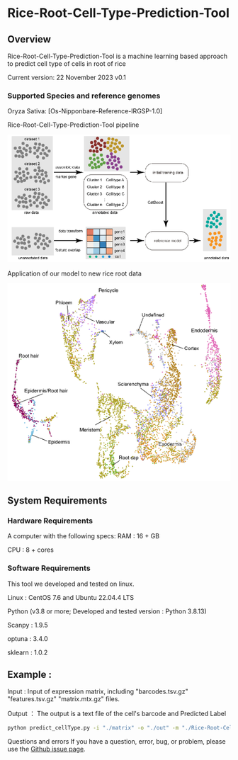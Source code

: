 # Rice-Root-Cell-Type-Prediction-Tool

## Overview
Rice-Root-Cell-Type-Prediction-Tool is a machine learning based approach to predict cell type of cells in root of rice

Current version: 22 November 2023 v0.1
### Supported Species and reference genomes

Oryza Sativa: [Os-Nipponbare-Reference-IRGSP-1.0]

Rice-Root-Cell-Type-Prediction-Tool pipeline

![image](https://github.com/dongwei-2023/Rice-Root-Cell-Type-Prediction-Tool/blob/main/img/model.png)

Application of our model to new rice root data

![image](https://github.com/dongwei-2023/Rice-Root-Cell-Type-Prediction-Tool/blob/main/img/predict_new_cellType.png)

## System Requirements
### Hardware Requirements
A computer with the following specs:
RAM : 16 + GB

CPU : 8 + cores

### Software Requirements
This tool we developed and tested on linux.

Linux : CentOS 7.6 and Ubuntu 22.04.4 LTS

Python (v3.8 or more; Developed and tested version : Python 3.8.13)

Scanpy : 1.9.5

optuna : 3.4.0

sklearn : 1.0.2


## Example : 
Input : Input of expression matrix, including "barcodes.tsv.gz"  "features.tsv.gz"  "matrix.mtx.gz" files.

Output ： The output is a text file of the cell's barcode and Predicted Label
``` Bash
python predict_cellType.py -i "./matrix" -o "./out" -m "./Rice-Root-Cell-Type-Prediction-Tool_Best_Model.pkl"
```
Questions and errors
If you have a question, error, bug, or problem, please use the [Github issue page](https://github.com/dongwei-2023/Rice-Root-Cell-Type-Prediction-Tool/issues).
